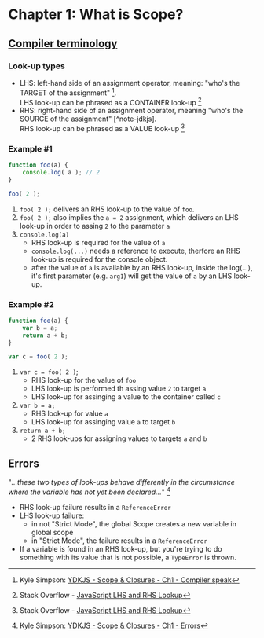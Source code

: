 # Chapter 1: What is Scope?

## [Compiler terminology](https://github.com/getify/You-Dont-Know-JS/blob/1st-ed/scope%20%26%20closures/ch1.md#compiler-speak)

### Look-up types

* LHS:  left-hand side of an assignment operator, meaning: "who's the TARGET of the assignment" [^note-ydkjs].  
LHS look-up can be phrased as a CONTAINER look-up [^note-so]
* RHS:  right-hand side of an assignment operator, meaning "who's the SOURCE of the assignment" [^note-jdkjs].  
RHS look-up can be phrased as a VALUE look-up [^note-so]

### Example #1
```javascript
function foo(a) {
	console.log( a ); // 2
}

foo( 2 );
```
1. `foo( 2 );` delivers an RHS look-up to the value of `foo`. 
2. `foo( 2 );` also implies the `a = 2` assignment, which delivers an LHS look-up in order to assing `2` to the parameter `a`
3. `console.log(a)`  
   * RHS look-up is required for the value of `a`
   * `console.log(...)` needs a reference to execute, therfore an RHS look-up is required for the console object.
   * after the value of `a` is available by an RHS look-up, inside the log(...), it's first parameter (e.g. `arg1`) will get the value of `a` by an LHS look-up.

### Example #2
```javascript
function foo(a) {
	var b = a;
	return a + b;
}

var c = foo( 2 );
```
1. `var c = foo( 2 )`;  
    * RHS look-up for the value of `foo`
    * LHS look-up is performed th assing value `2` to target `a`
    * LHS look-up for assinging a value to the container called `c`
2. `var b = a;`  
    * RHS look-up for value `a`
    * LHS look-up for assinging value `a` to target `b`
3. `return a + b;`
    * 2 RHS look-ups for assigning values to targets `a` and `b`

## Errors
"_...these two types of look-ups behave differently in the circumstance where the variable has not yet been declared..._" [^quote-ydkjs]

* RHS look-up failure results in a `ReferenceError`
* LHS look-up failure:
    * in not "Strict Mode", the global Scope creates a new variable in global scope
    * in "Strict Mode", the failure results in a `ReferenceError`
* If a variable is found in an RHS look-up, but you're trying to do something with its value that is not possible, a `TypeError` is thrown.


[^note-ydkjs]: Kyle Simpson: [YDKJS - Scope & Closures - Ch1 - Compiler speak](https://github.com/getify/You-Dont-Know-JS/blob/1st-ed/scope%20%26%20closures/ch1.md#:~:text=Note%3A%20LHS%20and,the%20assignment%20(RHS)%22.)

[^note-so]: Stack Overflow - [JavaScript LHS and RHS Lookup](https://stackoverflow.com/questions/36383795/javascript-lhs-and-rhs-lookup#:~:text=LHS%20look-up,a%20value%20lookup)  

[^quote-ydkjs]: Kyle Simpson: [YDKJS - Scope & Closures - Ch1 - Errors](https://github.com/getify/You-Dont-Know-JS/blob/1st-ed/scope%20%26%20closures/ch1.md#:~:text=Because%20these%20two%20types%20of%20look-ups%20behave%20differently%20in%20the%20circumstance%20where%20the%20variable%20has%20not%20yet%20been%20declared%20(is%20not%20found%20in%20any%20consulted%20Scope).)
